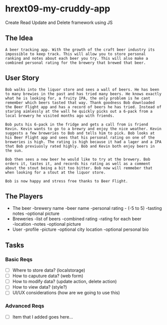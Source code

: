 # hrext09-my-cruddy-app
Create Read Update and Delete framework using JS
## The Idea
    A beer tracking app. With the growth of the craft beer industry its impossible to keep track. This will allow you to store personal ranking and notes about each beer you try. This will also make a combined personal rating for the brewery that brewed that beer. 
## User Story
    Bob walks into the liquor store and sees a wall of beers. He has been to many brewies in the past and has tried many beers. He knows exactly what he is looking for, a fruity IPA, the only problem is he cant remember which beers tasted that way. Thank goodness Bob downloaded the Beer Flight app and has a record of beers he has tried. Instead of staring aimlessly at the wall he quickly picks out a 6-pack from a local brewery he visited months ago with friends. 

    Bob puts his 6-pack in the fridge and gets a call from is friend Kevin. Kevin wants to go to a brewry and enjoy the nice weather. Kevin suggests a few breweries to Bob and tells him to pick. Bob looks at his Beer Flight app and sees that his personal rating on one of the breweries is high. The rating is high because it had a lager and a IPA that Bob previuosly rated highly. Bob and Kevin both enjoy beers in the sun.

    Bob then sees a new beer he would like to try at the brewery. Bob orders it, tastes it, and records his rating as well as a comment about the stout being a bit too bitter. Bob now will remmeber that when looking for a stout at the liquor store. 

    Bob is now happy and stress free thanks to Beer Flight.   
## The Players
- The beer
    -brewery name
    -beer name
    -personal rating
        - (-5 to 5)
    -tasting notes
    -optional picture
- Breweries
    -list of beers
    -combined rating
        -rating for each beer  
    -location
    -notes
    -optional picture    
- User
    -profile
        -picture
        -optional city location 
        -optional personal bio
        
 ## Tasks


 ### Basic Reqs
- [ ] Where to store data? (localstorage)
- [ ] How to caputure data? (web form)
- [ ] How to modify data? (update action, delete action)
- [ ] How to view data? (style?)
- [ ] UI/UX considerations (how are we going to use this)

 ### Advanced Reqs
- [ ] Item that I added goes here...